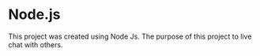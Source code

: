 # Node.js
 This project was created using Node Js. The purpose of this project to live chat with others.
